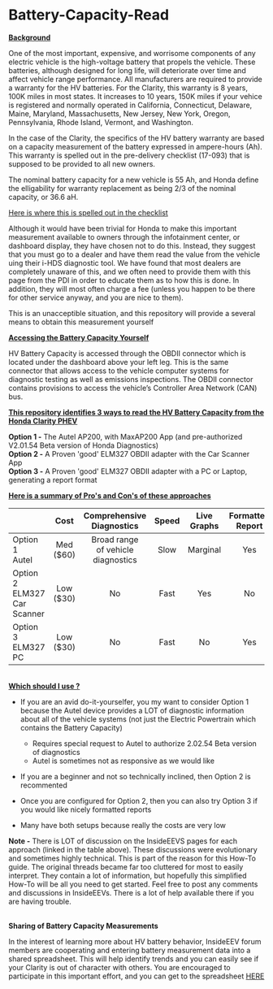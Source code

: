 # Battery-Capacity-Read
<ins>**Background**</ins>

One of the most important, expensive, and worrisome components of any electric vehicle is the high-voltage battery that propels the vehicle.  These batteries, although designed for long life, will deteriorate over time and affect vehicle range performance.  All manufacturers are required to provide a warranty for the HV batteries.  For the Clarity, this warranty is 8 years, 100K miles in most states.  It increases to 10 years, 150K miles if your vehice is registered and normally operated in California, Connecticut, Delaware, Maine, Maryland, Massachusetts, New Jersey, New York, Oregon, Pennsylvania, Rhode Island, Vermont, and Washington.

In the case of the Clarity, the specifics of the HV battery warranty are based on a capacity measurement  of the battery expressed in ampere-hours (Ah).  This warranty is spelled out in the pre-delivery checklist (17-093) that is supposed to be provided to all new owners.

The nominal battery capacity for a new vehicle is 55 Ah, and Honda define the elligability for warranty replacement as being 2/3 of the nominal capacity, or 36.6 aH.

[Here is where this is spelled out in the checklist](https://github.com/clarity-phev/Battery-Capacity-Read/blob/main/Pre-Delivery_Checklist.png)

Although it would have been trivial for Honda to make this important measurement available to owners through the infotainment center, or dashboard display, they have chosen not to do this.  Instead, they suggest that you must go to a dealer and have them read the value from the vehicle uing their i-HDS diagnostic tool.  We have found that most dealers are completely unaware of this, and we often need to provide them with this page from the PDI in order to educate them as to how this is done.  In addition, they will most often charge a fee (unless you happen to be there for other service anyway, and you are nice to them).

This is an unacceptible situation, and this repository will provide a several means to obtain this measurement yourself

<ins>**Accessing the Battery Capacity Yourself**</ins>

HV Battery Capacity is accessed through the OBDII connector which is located under the dashboard above your left leg.  This is the same connector that allows access to the vehicle computer systems for diagnostic testing as well as emissions inspections.  The OBDII connector contains provisions to access the vehicle’s Controller Area Network (CAN) bus.
  

<ins>**This repository identifies 3 ways to read the HV Battery Capacity from the Honda Clarity PHEV**</ins>

**Option 1 -**  The Autel AP200, with MaxAP200 App (and pre-authorized V2.01.54 Beta version of Honda Diagnostics)<br>
**Option 2 -**  A Proven 'good' ELM327 OBDII adapter with the Car Scanner App<br>
**Option 3 -**  A Proven 'good' ELM327 OBDII adapter with a PC or Laptop, generating a report format<br>

<ins>**Here is a summary of Pro's and Con's of these approaches**</ins>

|     | Cost | Comprehensive<br>Diagnostics|Speed|Live<br>Graphs|Formatted<br>Report|How-To<br>Instructions|InsideEEVS<br>Discussion |
| :-- | :-: | :-: | :-: | :-: | :-: | :-: | :-: |
| Option 1<br>Autel  | Med ($60) | Broad range<br>of vehicle<br>diagnostics | Slow | Marginal | Yes | [Instructions](https://clarity-phev.github.io/Battery-Capacity-Read/AP200_Instructions.pdf) | [Discussions](https://www.insideevsforum.com/community/index.php?threads/read-battery-capacity-yourself-autel-ap200-breakthrough.9913/) |
| Option 2<br>ELM327<br>Car Scanner  | Low ($30) | No | Fast | Yes |  No  | [Instructions](https://github.com/clarity-phev/Battery-Capacity-Read/ELM_CarScanner.pdf) |[Discussions](https://www.insideevsforum.com/community/index.php?threads/budget-battery-capacity-readout.10531/) |
| Option 3<br>ELM327<br>PC  | Low ($30) | No | Fast | No  |  Yes | [Instructions](https://github.com/clarity-phev/powertrain_report/blob/main/How%20to%20Use.pdf) |[Discussions](https://www.insideevsforum.com/community/index.php?threads/pc-based-electric-powertrain-report-battery-capacity.12220/) |

<br><ins>**Which should I use ?**</ins>

* If you are an avid do-it-yourselfer, you my want to consider Option 1 because the Autel device provides a LOT of diagnostic information about all of the vehicle systems (not just the Electric Powertrain which contains the Battery Capacity)
   * Requires special request to Autel to authorize 2.02.54 Beta version of diagnostics
   * Autel is sometimes not as responsive as we would like
* If you are a beginner and not so technically inclined, then Option 2 is recommented
* Once you are configured for Option 2, then you can also try Option 3 if you would like nicely formatted reports

* Many have both setups because really the costs are very low

**Note -** There is LOT of discussion on the InsideEEVS pages for each approach (linked in the table above).  These discussions were evolutionary and sometimes highly technical.  This is part of the reason for this How-To guide. The original threads became far too cluttered for most to easily interpret.  They contain a lot of information, but hopefully this simplified How-To will be all you need to get started.  Feel free to post any comments and discussions in InsideEEVs.  There is a lot of help available there if you are having trouble.

<br>**Sharing of Battery Capacity Measurements**

In the interest of learning more about HV battery behavior, InsideEEV forum members are cooperating and entering battery measurement data into a shared spreadsheet.  This will help identify trends and you can easily see if your Clarity is out of character with others.  You are encouraged to participate in this important effort, and you can get to the spreadsheet [HERE](https://docs.google.com/spreadsheets/d/1LHtqVuPzHUDXmX1jiHOQIpT_YiGp9N-vnBOiSz96C2I/edit#gid=1710145002)
